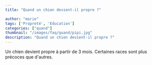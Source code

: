 ```yaml
---
title: "Quand un chien devient-il propre ?"

author: "marie"
tags: ['Propreté', 'Education']
categories: ["quand"]
thumbnail: "/images/faq/quand/pipi.jpg"
description: "Quand un chien devient-il propre ?"
---
```


Un chien devient propre à partir de 3 mois. Certaines races sont plus précoces que d'autres.